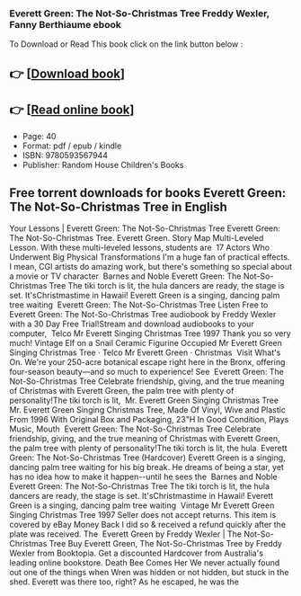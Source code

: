 ### Everett Green: The Not-So-Christmas Tree Freddy Wexler, Fanny Berthiaume ebook

To Download or Read This book click on the link button below :

## 👉  [**[Download book](http://get-pdfs.com/download.php?group=book&from=github.com&id=719680&lnk=1064 "Download book")**]

## 👉  [**[Read online book](http://get-pdfs.com/download.php?group=book&from=github.com&id=719680&lnk=1064 "Read online book")**]


* Page: 40
* Format: pdf / epub / kindle
* ISBN: 9780593567944
* Publisher: Random House Children&#039;s Books



## Free torrent downloads for books Everett Green: The Not-So-Christmas Tree in English



 Your Lessons | Everett Green: The Not-So-Christmas Tree Everett Green: The Not-So-Christmas Tree. Everett Green. Story Map Multi-Leveled Lesson. With these multi-leveled lessons, students are 
 17 Actors Who Underwent Big Physical Transformations I&#039;m a huge fan of practical effects. I mean, CGI artists do amazing work, but there&#039;s something so special about a movie or TV character 
 Barnes and Noble Everett Green: The Not-So-Christmas Tree The tiki torch is lit, the hula dancers are ready, the stage is set. It&#039;sChristmastime in Hawaii! Everett Green is a singing, dancing palm tree waiting 
 Everett Green: The Not-So-Christmas Tree Listen Free to Everett Green: The Not-So-Christmas Tree audiobook by Freddy Wexler with a 30 Day Free Trial!Stream and download audiobooks to your computer, 
 Telco Mr Everett Singing Christmas Tree 1997 Thank you so very much! Vintage Elf on a Snail Ceramic Figurine Occupied Mr Everett Green Singing Christmas Tree · Telco Mr Everett Green · Christmas 
 Visit What&#039;s On. We&#039;re your 250-acre botanical escape right here in the Bronx, offering four-season beauty—and so much to experience! See 
 Everett Green: The Not-So-Christmas Tree Celebrate friendship, giving, and the true meaning of Christmas with Everett Green, the palm tree with plenty of personality!The tiki torch is lit, 
 Mr. Everett Green Singing Christmas Tree Mr. Everett Green Singing Christmas Tree, Made Of Vinyl, Wive and Plastic From 1996 With Original Box and Packaging, 23&quot;H In Good Condition, Plays Music, Mouth 
 Everett Green: The Not-So-Christmas Tree Celebrate friendship, giving, and the true meaning of Christmas with Everett Green, the palm tree with plenty of personality!The tiki torch is lit, the hula 
 Everett Green: The Not-So-Christmas Tree (Hardcover) Everett Green is a singing, dancing palm tree waiting for his big break. He dreams of being a star, yet has no idea how to make it happen--until he sees the 
 Barnes and Noble Everett Green: The Not-So-Christmas Tree The tiki torch is lit, the hula dancers are ready, the stage is set. It&#039;sChristmastime in Hawaii! Everett Green is a singing, dancing palm tree waiting 
 Vintage Mr Everett Green Singing Christmas Tree 1997 Seller does not accept returns. This item is covered by eBay Money Back I did so &amp; received a refund quickly after the plate was received. The 
 Everett Green by Freddy Wexler | The Not-So-Christmas Tree Buy Everett Green, The Not-So-Christmas Tree by Freddy Wexler from Booktopia. Get a discounted Hardcover from Australia&#039;s leading online bookstore.
 Death Bee Comes Her We never actually found out one of the things when Wren was hidden or not hidden, but stuck in the shed. Everett was there too, right? As he escaped, he was the 





